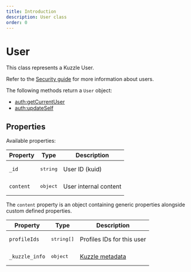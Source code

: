 ```yaml
---
title: Introduction
description: User class
order: 0
---
```


# User

This class represents a Kuzzle User.

Refer to the [Security guide](/core/1/guide/guides/essentials/security/) for more information about users.

The following methods return a `User` object:

- [auth:getCurrentUser](/sdk/js/6/controllers/auth/get-current-user)
- [auth:updateSelf](/sdk/js/6/controllers/auth/update-self)

## Properties

Available properties:

| Property  | Type              | Description           |
| --------- | ----------------- | --------------------- |
| `_id`     | <pre>string</pre> | User ID (kuid)        |
| `content` | <pre>object</pre> | User internal content |

The `content` property is an object containing generic properties alongside custom defined properties.

| Property       | Type                | Description                                                           |
| -------------- | ------------------- | --------------------------------------------------------------------- |
| `profileIds`   | <pre>string[]</pre> | Profiles IDs for this user                                            |
| `_kuzzle_info` | <pre>object</pre>   | [Kuzzle metadata](/core/1/guide/guides/essentials/document-metadata/) |
